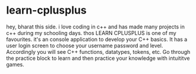# learn-cplusplus
hey, bharat this side. i love coding in c++ and has made many projects in c++ during my schooling days. thos LEARN CPLUSPLUS is one of my favourites. it's an console application to develop your C++ basics. It has a user login screen to choose your username password and level. Accordingly you will see C++ functions, datatypes, tokens, etc. Go through the practice block to learn and then practice your knowledge with intuititve games.
